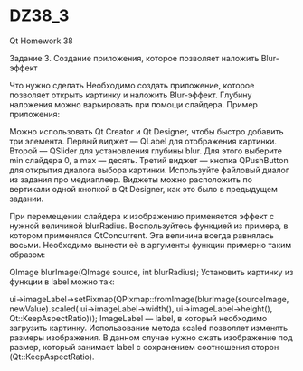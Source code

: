 # DZ38_3
Qt Homework 38

Задание 3. Создание приложения, которое позволяет наложить Blur-эффект



Что нужно сделать
Необходимо создать приложение, которое позволяет открыть картинку и наложить Blur-эффект. Глубину наложения можно варьировать при помощи слайдера. Пример приложения:



Можно использовать Qt Creator и Qt Designer, чтобы быстро добавить три элемента. Первый виджет — QLabel для отображения картинки. Второй — QSlider для установления глубины blur. Для этого выберите min слайдера 0, а max — десять. Третий виджет — кнопка QPushButton для открытия диалога выбора картинки. Используйте файловый диалог из задания про медиаплеер. Виджеты можно расположить по вертикали одной кнопкой в Qt Designer, как это было в предыдущем задании.

При перемещении слайдера к изображению применяется эффект с нужной величиной blurRadius. Воспользуйтесь функцией из примера, в котором применялся QtConcurrent. Эта величина всегда равнялась восьми. Необходимо вынести её в аргументы функции примерно таким образом:

QImage blurImage(QImage source, int blurRadius);
Установить картинку из функции в label можно так:

ui->imageLabel->setPixmap(QPixmap::fromImage(blurImage(sourceImage, newValue).scaled(
                                    ui->imageLabel->width(),
                                    ui->imageLabel->height(), Qt::KeepAspectRatio)));
ImageLabel — label, в который необходимо загрузить картинку. Использование метода scaled позволяет изменять размеры изображения. В данном случае нужно сжать изображение под размер, который занимает label с сохранением соотношения сторон (Qt::KeepAspectRatio). 
